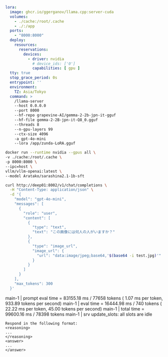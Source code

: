 ```yaml
lora:
  image: ghcr.io/ggerganov/llama.cpp:server-cuda
  volumes:
    - ./cache:/root/.cache
    - ./:/app
  ports:
    - "8000:8000"
  deploy:
    resources:
      reservations:
        devices:
          - driver: nvidia
            # device_ids: ['0']
            capabilities: [ gpu ]
  tty: true
  stop_grace_period: 0s
  entrypoint: ''
  environment:
    TZ: Asia/Tokyo
  command: >
    /llama-server
    --host 0.0.0.0
    --port 8000
    --hf-repo grapevine-AI/gemma-2-2b-jpn-it-gguf
    --hf-file gemma-2-2B-jpn-it-Q8_0.gguf
    --threads 8
    --n-gpu-layers 99
    --ctx-size 4096
    -a gpt-4o-mini
    --lora /app/zunda-LoRA.gguf
```


```bash
docker run --runtime nvidia --gpus all \
-v ./cache:/root/.cache \
-p 8000:8000 \
--ipc=host \
vllm/vllm-openai:latest \
--model Aratako/sarashina2.1-1b-sft
```

```bash
curl http://deep01:8002/v1/chat/completions \
  -H "Content-Type: application/json" \
  -d '{
    "model": "gpt-4o-mini",
    "messages": [
      {
        "role": "user",
        "content": [
          {
            "type": "text",
            "text": "この画像には何人の人がいますか？"
          },
          {
            "type": "image_url",
            "image_url": {
              "url": "data:image/jpeg;base64,'$(base64 -i test.jpg)'"
            }
          }
        ]
      }
    ],
    "max_tokens": 300
  }'
```


main-1   | prompt eval time =   83155.18 ms / 77658 tokens (    1.07 ms per token,   933.89 tokens per second)
main-1   |        eval time =   16444.98 ms /   740 tokens (   22.22 ms per token,    45.00 tokens per second)
main-1   |       total time =   99600.16 ms / 78398 tokens
main-1   | srv  update_slots: all slots are idle

```
Respond in the following format:
<reasoning>
...
</reasoning>
<answer>
...
</answer>
```
